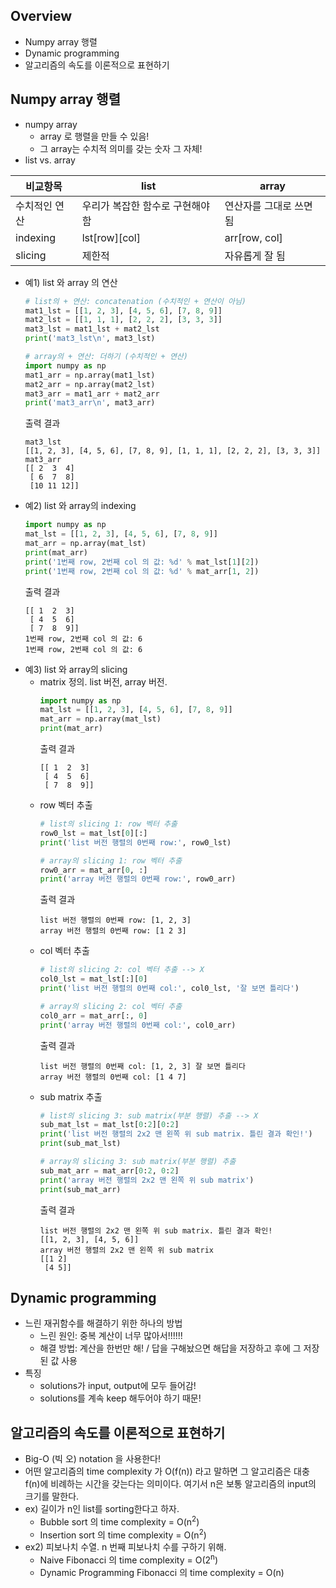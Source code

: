 ## Overview
- Numpy array 행렬
- Dynamic programming
- 알고리즘의 속도를 이론적으로 표현하기

## Numpy array 행렬
- numpy array
    - array 로 행렬을 만들 수 있음!
    - 그 array는 수치적 의미를 갖는 숫자 그 자체!
- list vs. array

|비교항목     |list        |array         |
|------------|------------|--------------|
|수치적인 연산 |우리가 복잡한 함수로 구현해야 함| 연산자를 그대로 쓰면 됨|
|indexing    |lst[row][col]|arr[row, col]|
|slicing     |제한적        |자유롭게 잘 됨|

- 예1) list 와 array 의 연산
    ```python
    # list의 + 연산: concatenation (수치적인 + 연산이 아님)
    mat1_lst = [[1, 2, 3], [4, 5, 6], [7, 8, 9]]
    mat2_lst = [[1, 1, 1], [2, 2, 2], [3, 3, 3]]
    mat3_lst = mat1_lst + mat2_lst
    print('mat3_lst\n', mat3_lst)

    # array의 + 연산: 더하기 (수치적인 + 연산)
    import numpy as np
    mat1_arr = np.array(mat1_lst)
    mat2_arr = np.array(mat2_lst)
    mat3_arr = mat1_arr + mat2_arr
    print('mat3_arr\n', mat3_arr)
    ```
    출력 결과
    ```
    mat3_lst
    [[1, 2, 3], [4, 5, 6], [7, 8, 9], [1, 1, 1], [2, 2, 2], [3, 3, 3]]
    mat3_arr
    [[ 2  3  4]
     [ 6  7  8]
     [10 11 12]]
    ```
- 예2) list 와 array의 indexing
    ```python
    import numpy as np
    mat_lst = [[1, 2, 3], [4, 5, 6], [7, 8, 9]]
    mat_arr = np.array(mat_lst)
    print(mat_arr)
    print('1번째 row, 2번째 col 의 값: %d' % mat_lst[1][2])
    print('1번째 row, 2번째 col 의 값: %d' % mat_arr[1, 2])
    ```
    출력 결과
    ```
    [[ 1  2  3]
     [ 4  5  6]
     [ 7  8  9]]
    1번째 row, 2번째 col 의 값: 6
    1번째 row, 2번째 col 의 값: 6
    ```
- 예3) list 와 array의 slicing
    - matrix 정의. list 버전, array 버전.
        ```python
        import numpy as np
        mat_lst = [[1, 2, 3], [4, 5, 6], [7, 8, 9]]
        mat_arr = np.array(mat_lst)
        print(mat_arr)
        ```
        출력 결과
        ```
        [[ 1  2  3]
         [ 4  5  6]
         [ 7  8  9]]
        ```
    - row 벡터 추출
        ```python
        # list의 slicing 1: row 벡터 추출
        row0_lst = mat_lst[0][:]
        print('list 버전 행렬의 0번째 row:', row0_lst)

        # array의 slicing 1: row 벡터 추출
        row0_arr = mat_arr[0, :]
        print('array 버전 행렬의 0번째 row:', row0_arr)
        ```
        출력 결과
        ```
        list 버전 행렬의 0번째 row: [1, 2, 3]
        array 버전 행렬의 0번째 row: [1 2 3]
        ```
    - col 벡터 추출
        ```python
        # list의 slicing 2: col 벡터 추출 --> X
        col0_lst = mat_lst[:][0]
        print('list 버전 행렬의 0번째 col:', col0_lst, '잘 보면 틀리다')

        # array의 slicing 2: col 벡터 추출
        col0_arr = mat_arr[:, 0]
        print('array 버전 행렬의 0번째 col:', col0_arr)
        ```
        출력 결과
        ```
        list 버전 행렬의 0번째 col: [1, 2, 3] 잘 보면 틀리다
        array 버전 행렬의 0번째 col: [1 4 7]
        ```
    - sub matrix 추출
        ```python
        # list의 slicing 3: sub matrix(부분 행렬) 추출 --> X
        sub_mat_lst = mat_lst[0:2][0:2]
        print('list 버전 행렬의 2x2 맨 왼쪽 위 sub matrix. 틀린 결과 확인!')
        print(sub_mat_lst)

        # array의 slicing 3: sub matrix(부분 행렬) 추출
        sub_mat_arr = mat_arr[0:2, 0:2]
        print('array 버전 행렬의 2x2 맨 왼쪽 위 sub matrix')
        print(sub_mat_arr)
        ```
        출력 결과
        ```
        list 버전 행렬의 2x2 맨 왼쪽 위 sub matrix. 틀린 결과 확인!
        [[1, 2, 3], [4, 5, 6]]
        array 버전 행렬의 2x2 맨 왼쪽 위 sub matrix
        [[1 2]
         [4 5]]
        ```

## Dynamic programming
- 느린 재귀함수를 해결하기 위한 하나의 방법
    - 느린 원인: 중복 계산이 너무 많아서!!!!!!
    - 해결 방법: 계산을 한번만 해! / 답을 구해놨으면 해답을 저장하고 후에 그 저장된 값 사용
- 특징
    - solutions가 input, output에 모두 들어감!
    - solutions를 계속 keep 해두어야 하기 때문!

## 알고리즘의 속도를 이론적으로 표현하기
- Big-O (빅 오) notation 을 사용한다!
- 어떤 알고리즘의 time complexity 가 O(f(n)) 라고 말하면 그 알고리즘은 대충 f(n)에 비례하는 시간을 갖는다는 의미이다. 여기서 n은 보통 알고리즘의 input의 크기를 말한다.
- ex) 길이가 n인 list를 sorting한다고 하자.
    - Bubble sort 의 time complexity = O(n<sup>2</sup>)
    - Insertion sort 의 time complexity = O(n<sup>2</sup>)
- ex2) 피보나치 수열. n 번째 피보나치 수를 구하기 위해.
    - Naive Fibonacci 의 time complexity = O(2<sup>n</sup>)
    - Dynamic Programming Fibonacci 의 time complexity = O(n)
